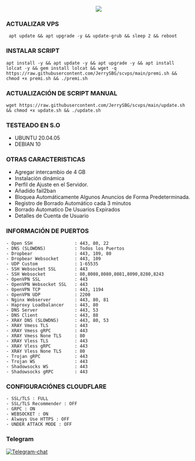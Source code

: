 <p align="center">
<img src="https://readme-typing-svg.herokuapp.com?color=%2336BCF7&center=true&vCenter=true&lines=S+C+R+I+P+T+ㅤBYㅤ+J+E+R+R+Y +S+B+G" />
</p>

### ACTUALIZAR VPS 
<pre><code> apt update && apt upgrade -y && update-grub && sleep 2 && reboot
</code></pre>

### INSTALAR SCRIPT 
<pre><code>apt install -y && apt update -y && apt upgrade -y && apt install lolcat -y && gem install lolcat && wget -q https://raw.githubusercontent.com/JerrySBG/scvps/main/premi.sh && chmod +x premi.sh && ./premi.sh
</code></pre>

### ACTUALIZACIÓN DE SCRIPT MANUAL
<pre><code>wget https://raw.githubusercontent.com/JerrySBG/scvps/main/update.sh && chmod +x update.sh && ./update.sh
</code></pre>

### TESTEADO EN S.O 
- UBUNTU 20.04.05
- DEBIAN 10

### OTRAS CARACTERISTICAS
- Agregar intercambio de 4 GB
- Instalación dinámica
- Perfil de Ajuste en el Servidor.
- Añadido fail2ban
- Bloquea Automáticamente Algunos Anuncios de Forma Predeterminada.
- Registro de Borrado Automático cada 3 minutos
- Borrado Automatico De Usuarios Expirados
- Detalles de Cuenta de Usuario

### INFORMACIÓN DE PUERTOS
```
- Open SSH                : 443, 80, 22         
- DNS (SLOWDNS)           : Todos los Puertos          
- Dropbear                : 443, 109, 80        
- Dropbear Websocket      : 443, 109
- UDP Custom              : 1-65535          
- SSH Websocket SSL       : 443                  
- SSH Websocket           : 80,8008,8080,8081,8090,8280,8243                 
- OpenVPN SSL             : 443                   
- OpenVPN Websocket SSL   : 443                  
- OpenVPN TCP             : 443, 1194            
- OpenVPN UDP             : 2200              
- Nginx Webserver         : 443, 80, 81          
- Haproxy Loadbalancer    : 443, 80              
- DNS Server              : 443, 53               
- DNS Client              : 443, 88               
- XRAY DNS (SLOWDNS)      : 443, 80, 53        
- XRAY Vmess TLS          : 443                 
- XRAY Vmess gRPC         : 443                 
- XRAY Vmess None TLS     : 80                   
- XRAY Vless TLS          : 443                 
- XRAY Vless gRPC         : 443                  
- XRAY Vless None TLS     : 80                    
- Trojan gRPC             : 443                
- Trojan WS               : 443                  
- Shadowsocks WS          : 443                  
- Shadowsocks gRPC        : 443 
```

### CONFIGURACIÓNES CLOUDFLARE
```
- SSL/TLS : FULL
- SSL/TLS Recommender : OFF
- GRPC : ON
- WEBSOCKET : ON
- Always Use HTTPS : OFF
- UNDER ATTACK MODE : OFF
```

### Telegram
[![Telegram-chat](https://img.shields.io/badge/Chat-Telegram-blue)](https://t.me/Jerry_SBG/)